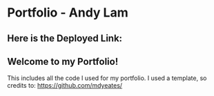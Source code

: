 # Portfolio - Andy Lam


## Here is the Deployed Link:


## Welcome to my Portfolio!

This includes all the code I used for my portfolio. I used a template, so credits to: https://github.com/mdyeates/
